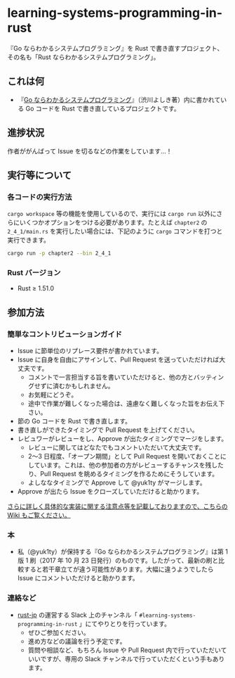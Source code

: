 # learning-systems-programming-in-rust

『Go ならわかるシステムプログラミング』を Rust で書き直すプロジェクト、その名も「Rust ならわかるシステムプログラミング」。

## これは何

- 『[Go ならわかるシステムプログラミング](https://www.amazon.co.jp/Go%E3%81%AA%E3%82%89%E3%82%8F%E3%81%8B%E3%82%8B%E3%82%B7%E3%82%B9%E3%83%86%E3%83%A0%E3%83%97%E3%83%AD%E3%82%B0%E3%83%A9%E3%83%9F%E3%83%B3%E3%82%B0-%E6%B8%8B%E5%B7%9D-%E3%82%88%E3%81%97%E3%81%8D/dp/4908686033/)』（渋川よしき著）内に書かれている Go コードを Rust で書き直しているプロジェクトです。

## 進捗状況

作者ががんばって Issue を切るなどの作業をしています…！

## 実行等について

### 各コードの実行方法

`cargo workspace` 等の機能を使用しているので、実行には `cargo run` 以外にさらにいくつかオプションをつける必要があります。たとえば `chapter2` の `2_4_1/main.rs` を実行したい場合には、下記のように `cargo` コマンドを打つと実行できます。

```bash
cargo run -p chapter2 --bin 2_4_1
```

### Rust バージョン

- Rust ≥ 1.51.0

## 参加方法

### 簡単なコントリビューションガイド

- Issue に節単位のリプレース要件が書かれています。
- Issue に自身を自由にアサインして、Pull Request を送っていただければ大丈夫です。
  - コメントで一言担当する旨を書いていただけると、他の方とバッティングせずに済むかもしれません。
  - お気軽にどうぞ。
  - 途中で作業が難しくなった場合は、遠慮なく難しくなった旨をお伝え下さい。
- 節の Go コードを Rust で書き直します。
- 書き直しができたタイミングで Pull Request を上げてください。
- レビュワーがレビューをし、Approve が出たタイミングでマージをします。
  - レビューに関してはどなたでもコメントいただいて大丈夫です。
  - 2〜3 日程度、「オープン期間」として Pull Request を開いておくことにしています。これは、他の参加者の方がレビューするチャンスを残したり、Pull Request を眺めるタイミングを作るためにそうしています。
  - よしななタイミングで Approve して @yuk1ty がマージします。
- Approve が出たら Issue をクローズしていただけると助かります。

[さらに詳しく具体的な実装に関する注意点等を記載しておりますので、こちらの Wiki もご覧ください。](https://github.com/yuk1ty/learning-systems-programming-in-rust/wiki/%E3%82%B3%E3%83%B3%E3%83%88%E3%83%AA%E3%83%93%E3%83%A5%E3%83%BC%E3%82%B7%E3%83%A7%E3%83%B3%E3%81%AB%E9%9A%9B%E3%81%97%E3%81%A6)

### 本

- 私（@yuk1ty）が保持する『Go ならわかるシステムプログラミング』は第 1 版 1 刷（2017 年 10 月 23 日発行）のものです。したがって、最新の刷と比較すると若干章立てが違う可能性があります。大幅に違うようでしたら Issue にコメントいただけると助かります。

### 連絡など

- [rust-jp](https://rust-jp.rs/) の運営する Slack 上のチャンネル「 `#learning-systems-programming-in-rust` 」にてやりとりを行っています。
  - ぜひご参加ください。
  - 進め方などの議論を行う予定です。
  - 質問や相談など、もちろん Issue や Pull Request 内で行っていただいていいですが、専用の Slack チャンネルで行っていただくという手もあります。
